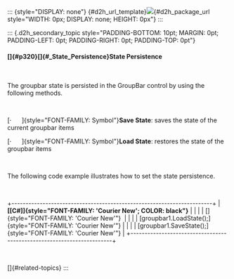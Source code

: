 ::: {style="DISPLAY: none"}
[](ms-xhelp:///?Id=d2h_url_template){#d2h_url_template}![](!package_url!){#d2h_package_url style="WIDTH: 0px; DISPLAY: none; HEIGHT: 0px"}
:::

::: {.d2h_secondary_topic style="PADDING-BOTTOM: 10pt; MARGIN: 0pt; PADDING-LEFT: 0pt; PADDING-RIGHT: 0pt; PADDING-TOP: 0pt"}
#### []{#p320}[]{#_State_Persistence}State Persistence

 

The groupbar state is persisted in the GroupBar control by using the following methods.

 

[·      ]{style="FONT-FAMILY: Symbol"}**Save State**: saves the state of the current groupbar items

[·      ]{style="FONT-FAMILY: Symbol"}**Load State**: restores the state of the groupbar items

 

The following code example illustrates how to set the state persistence.

 

+-----------------------------------------------------------------------+
| **[\[C#\]]{style="FONT-FAMILY: 'Courier New'; COLOR: black"}**        |
|                                                                       |
| []{style="FONT-FAMILY: 'Courier New'"}                                |
|                                                                       |
| [groupbar1.LoadState();]{style="FONT-FAMILY: 'Courier New'"}          |
|                                                                       |
| [groupbar1.SaveState();]{style="FONT-FAMILY: 'Courier New'"}          |
+-----------------------------------------------------------------------+

 

[]{#related-topics}
:::
